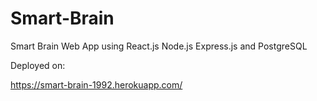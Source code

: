 # Smart-Brain
Smart Brain Web App using React.js Node.js Express.js and PostgreSQL

Deployed on:

https://smart-brain-1992.herokuapp.com/
